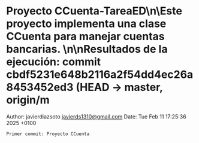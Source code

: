 # Proyecto CCuenta-TareaED\n\Este proyecto implementa una clase CCuenta para manejar cuentas bancarias. \n\nResultados de la ejecución: commit cbdf5231e648b2116a2f54dd4ec26a8453452ed3 (HEAD -> master, origin/m
Author: javierdiazsoto <javierds1310@gmail.com>
Date:   Tue Feb 11 17:25:36 2025 +0100

    Primer commit: Proyecto CCuenta
